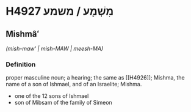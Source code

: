 # H4927 מִשְׁמָע / משמע

## Mishmâʻ

_(mish-maw' | mish-MAW | meesh-MA)_

### Definition

proper masculine noun; a hearing; the same as [[H4926]]; Mishma, the name of a son of Ishmael, and of an Israelite; Mishma.

- one of the 12 sons of Ishmael
- son of Mibsam of the family of Simeon
